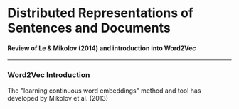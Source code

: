 # Distributed Representations of Sentences and Documents

#### Review of Le & Mikolov \(2014\) and introduction into Word2Vec

---

### Word2Vec Introduction

The "learning continuous word embeddings" method and tool has developed by Mikolov et al. \(2013\)

